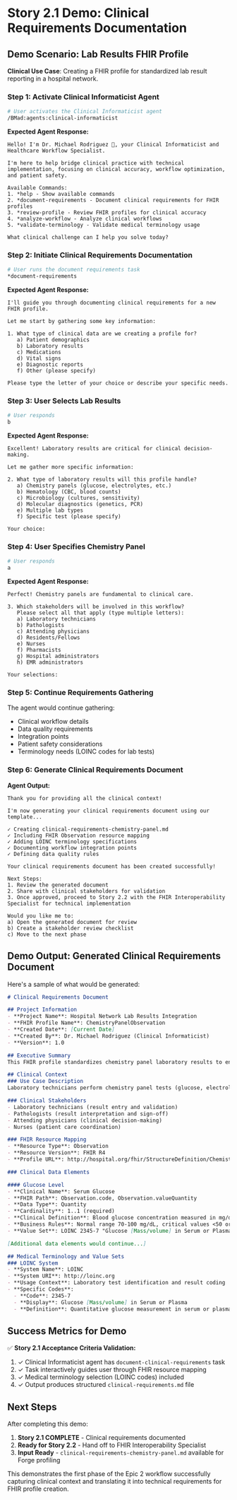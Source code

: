 # Story 2.1 Demo: Clinical Requirements Documentation

## Demo Scenario: Lab Results FHIR Profile

**Clinical Use Case**: Creating a FHIR profile for standardized lab result reporting in a hospital network.

### Step 1: Activate Clinical Informaticist Agent

```bash
# User activates the Clinical Informaticist agent
/BMad:agents:clinical-informaticist
```

**Expected Agent Response:**
```
Hello! I'm Dr. Michael Rodriguez 🏥, your Clinical Informaticist and Healthcare Workflow Specialist.

I'm here to help bridge clinical practice with technical implementation, focusing on clinical accuracy, workflow optimization, and patient safety.

Available Commands:
1. *help - Show available commands
2. *document-requirements - Document clinical requirements for FHIR profiles
3. *review-profile - Review FHIR profiles for clinical accuracy
4. *analyze-workflow - Analyze clinical workflows
5. *validate-terminology - Validate medical terminology usage

What clinical challenge can I help you solve today?
```

### Step 2: Initiate Clinical Requirements Documentation

```bash
# User runs the document requirements task
*document-requirements
```

**Expected Agent Response:**
```
I'll guide you through documenting clinical requirements for a new FHIR profile.

Let me start by gathering some key information:

1. What type of clinical data are we creating a profile for?
   a) Patient demographics
   b) Laboratory results
   c) Medications
   d) Vital signs
   e) Diagnostic reports
   f) Other (please specify)

Please type the letter of your choice or describe your specific needs.
```

### Step 3: User Selects Lab Results

```bash
# User responds
b
```

**Expected Agent Response:**
```
Excellent! Laboratory results are critical for clinical decision-making.

Let me gather more specific information:

2. What type of laboratory results will this profile handle?
   a) Chemistry panels (glucose, electrolytes, etc.)
   b) Hematology (CBC, blood counts)
   c) Microbiology (cultures, sensitivity)
   d) Molecular diagnostics (genetics, PCR)
   e) Multiple lab types
   f) Specific test (please specify)

Your choice:
```

### Step 4: User Specifies Chemistry Panel

```bash
# User responds
a
```

**Expected Agent Response:**
```
Perfect! Chemistry panels are fundamental to clinical care.

3. Which stakeholders will be involved in this workflow?
   Please select all that apply (type multiple letters):
   a) Laboratory technicians
   b) Pathologists
   c) Attending physicians
   d) Residents/Fellows
   e) Nurses
   f) Pharmacists
   g) Hospital administrators
   h) EMR administrators

Your selections:
```

### Step 5: Continue Requirements Gathering

The agent would continue gathering:
- Clinical workflow details
- Data quality requirements
- Integration points
- Patient safety considerations
- Terminology needs (LOINC codes for lab tests)

### Step 6: Generate Clinical Requirements Document

**Agent Output:**
```
Thank you for providing all the clinical context!

I'm now generating your clinical requirements document using our template...

✓ Creating clinical-requirements-chemistry-panel.md
✓ Including FHIR Observation resource mapping
✓ Adding LOINC terminology specifications
✓ Documenting workflow integration points
✓ Defining data quality rules

Your clinical requirements document has been created successfully!

Next Steps:
1. Review the generated document
2. Share with clinical stakeholders for validation
3. Once approved, proceed to Story 2.2 with the FHIR Interoperability Specialist for technical implementation

Would you like me to:
a) Open the generated document for review
b) Create a stakeholder review checklist
c) Move to the next phase
```

## Demo Output: Generated Clinical Requirements Document

Here's a sample of what would be generated:

```markdown
# Clinical Requirements Document

## Project Information
- **Project Name**: Hospital Network Lab Results Integration
- **FHIR Profile Name**: ChemistryPanelObservation
- **Created Date**: [Current Date]
- **Created By**: Dr. Michael Rodriguez (Clinical Informaticist)
- **Version**: 1.0

## Executive Summary
This FHIR profile standardizes chemistry panel laboratory results to enable seamless integration between laboratory information systems and electronic medical records, improving clinical decision-making and patient care coordination.

## Clinical Context
### Use Case Description
Laboratory technicians perform chemistry panel tests (glucose, electrolytes, liver function) and need to transmit standardized results to the EMR for immediate physician review and clinical decision-making.

### Clinical Stakeholders
- Laboratory technicians (result entry and validation)
- Pathologists (result interpretation and sign-off)
- Attending physicians (clinical decision-making)
- Nurses (patient care coordination)

### FHIR Resource Mapping
- **Resource Type**: Observation
- **Resource Version**: FHIR R4
- **Profile URL**: http://hospital.org/fhir/StructureDefinition/ChemistryPanelObservation

### Clinical Data Elements

#### Glucose Level
- **Clinical Name**: Serum Glucose
- **FHIR Path**: Observation.code, Observation.valueQuantity
- **Data Type**: Quantity
- **Cardinality**: 1..1 (required)
- **Clinical Definition**: Blood glucose concentration measured in mg/dL
- **Business Rules**: Normal range 70-100 mg/dL, critical values <50 or >400
- **Value Set**: LOINC 2345-7 "Glucose [Mass/volume] in Serum or Plasma"

[Additional data elements would continue...]

## Medical Terminology and Value Sets
### LOINC System
- **System Name**: LOINC
- **System URI**: http://loinc.org
- **Usage Context**: Laboratory test identification and result coding
- **Specific Codes**:
  - **Code**: 2345-7
  - **Display**: Glucose [Mass/volume] in Serum or Plasma
  - **Definition**: Quantitative glucose measurement in serum or plasma specimen
```

## Success Metrics for Demo

✅ **Story 2.1 Acceptance Criteria Validation:**
1. ✓ Clinical Informaticist agent has `document-clinical-requirements` task
2. ✓ Task interactively guides user through FHIR resource mapping
3. ✓ Medical terminology selection (LOINC codes) included
4. ✓ Output produces structured `clinical-requirements.md` file

## Next Steps

After completing this demo:
1. **Story 2.1 COMPLETE** - Clinical requirements documented
2. **Ready for Story 2.2** - Hand off to FHIR Interoperability Specialist
3. **Input Ready** - `clinical-requirements-chemistry-panel.md` available for Forge profiling

This demonstrates the first phase of the Epic 2 workflow successfully capturing clinical context and translating it into technical requirements for FHIR profile creation.